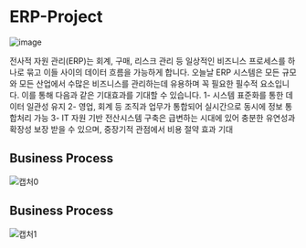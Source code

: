 # ERP-Project
![image](https://user-images.githubusercontent.com/68997381/120413692-bfc68780-c393-11eb-9a01-a24edbfb96ce.PNG)

전사적 자원 관리(ERP)는 회계, 구매, 리스크 관리 등 일상적인 비즈니스 프로세스를 하나로 묶고 이들 사이의 데이터 흐름을 가능하게 합니다. 오늘날 ERP 시스템은 모든 규모와 모든 산업에서 수많은 비즈니스를 관리하는데 유용하며 꼭 필요한 필수적 요소입니다. 이를 통해 다음과 같은 기대효과를 기대할 수 있습니다.
  1- 시스템 표준화를 통한 데이터 일관성 유지
  2- 영업, 회계 등 조직과 업무가 통합되어 실시간으로 동시에 정보 통합처리 가능
  3- IT 자원 기반 전산시스템 구축은 급변하는 시대에 있어 충분한 유연성과 확장성 보장 받을 수 있으며, 중장기적 관점에서 비용 절약 효과 기대


## Business Process
![캡처0](https://user-images.githubusercontent.com/68997381/120416642-73ca1180-c398-11eb-81a4-b38165f52d3b.PNG)


## Business Process
![캡처1](https://user-images.githubusercontent.com/68997381/120416671-7cbae300-c398-11eb-8baf-fe1ab563d8be.PNG)










